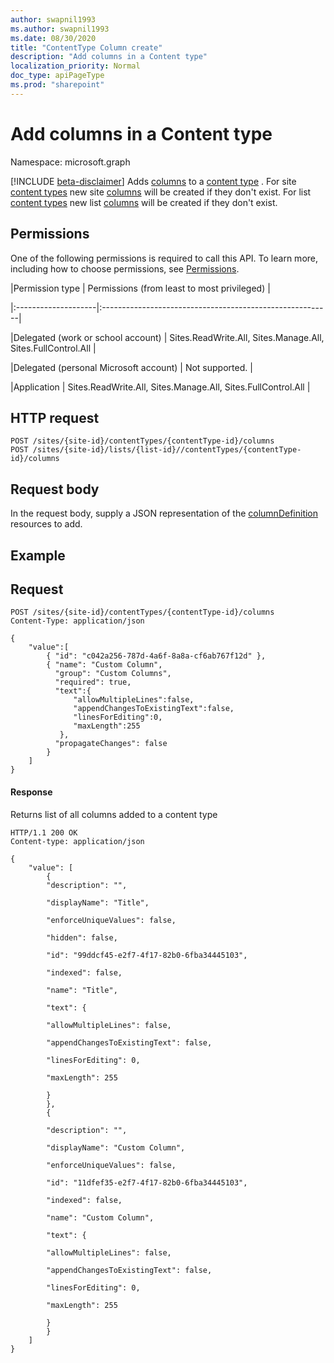 ```yaml
---
author: swapnil1993
ms.author: swapnil1993
ms.date: 08/30/2020
title: "ContentType Column create"
description: "Add columns in a Content type"
localization_priority: Normal
doc_type: apiPageType
ms.prod: "sharepoint"
---
```


# Add columns in a Content type
Namespace: microsoft.graph

[!INCLUDE [beta-disclaimer](../../includes/beta-disclaimer.md)]
Adds [columns][columnDefinition] to a [content type][contentType] .
For site  [content types][contentType] new site  [columns][columnDefinition] will be created if they don't exist.
For list [content types][contentType] new list [columns][columnDefinition] will be created if they don't exist.
  

## Permissions

One of the following permissions is required to call this API. To learn more, including how to choose permissions, see [Permissions](/graph/concepts/permissions_reference.md).

  

|Permission type | Permissions (from least to most privileged) |

|:--------------------|:---------------------------------------------------------|

|Delegated (work or school account) | Sites.ReadWrite.All, Sites.Manage.All, Sites.FullControl.All |

|Delegated (personal Microsoft account) | Not supported. |

|Application | Sites.ReadWrite.All, Sites.Manage.All, Sites.FullControl.All |

  

## HTTP request

  

```http
POST /sites/{site-id}/contentTypes/{contentType-id}/columns
POST /sites/{site-id}/lists/{list-id}//contentTypes/{contentType-id}/columns
```

## Request body

In the request body, supply a JSON representation of the [columnDefinition][] resources to add.  

## Example

## Request
<!-- { "blockType": "request" } -->
```http
POST /sites/{site-id}/contentTypes/{contentType-id}/columns
Content-Type: application/json

{
	"value":[
		{ "id": "c042a256-787d-4a6f-8a8a-cf6ab767f12d" },
		{ "name": "Custom Column",
		  "group": "Custom Columns",
		  "required": true,
		  "text":{
			  "allowMultipleLines":false,
			  "appendChangesToExistingText":false,
			  "linesForEditing":0,
			  "maxLength":255
		   },
          "propagateChanges": false
		}
	]
}
```

#### Response

  Returns list of all columns added to a content type

<!-- { "blockType": "response", "@type": "microsoft.graph.columnDefinition", "truncated": true, "scopes": "sites.readwrite.all" } -->

  

```http
HTTP/1.1 200 OK
Content-type: application/json

{
	"value": [
		{
		"description": "",

		"displayName": "Title",

		"enforceUniqueValues": false,

		"hidden": false,

		"id": "99ddcf45-e2f7-4f17-82b0-6fba34445103",

		"indexed": false,

		"name": "Title",

		"text": {

		"allowMultipleLines": false,

		"appendChangesToExistingText": false,

		"linesForEditing": 0,

		"maxLength": 255

		}
		},
		{

		"description": "",

		"displayName": "Custom Column",

		"enforceUniqueValues": false,

		"id": "11dfef35-e2f7-4f17-82b0-6fba34445103",

		"indexed": false,

		"name": "Custom Column",

		"text": {

		"allowMultipleLines": false,

		"appendChangesToExistingText": false,

		"linesForEditing": 0,

		"maxLength": 255

		}
		}
	]
}

```

  

[columnDefinition]: ../resources/columnDefinition.md
[contentType]: ../resources/contentType.md
  

